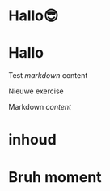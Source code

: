 # Hallo😎
# Hallo
Test *markdown* content

Nieuwe exercise

<ShortExercise id="OTHROgTTEg79ejZY7Ew5" title="test">
  
  Markdown *content*
  
  # inhoud
  
  # Bruh moment
  
</ShortExercise>
